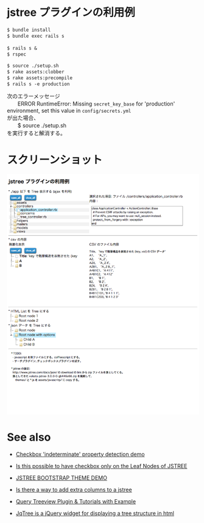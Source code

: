 
# jstree プラグインの利用例

```
$ bundle install
$ bundle exec rails s

$ rails s &
$ rspec
```

```
$ source ./setup.sh
$ rake assets:clobber
$ rake assets:precompile
$ rails s -e production
```

次のエラーメッセージ  
　　ERROR RuntimeError: Missing `secret_key_base` for 'production' environment, set this value in `config/secrets.yml`  
が出た場合、  
　　$ source ./setup.sh  
を実行すると解消する。


# スクリーンショット

![スクリーンショット](./screenshots/RailsTreejs.png)


# See also

- [Checkbox 'indeterminate' property detection demo](http://rupertwood.com/checkboxIndeterminateDemo/)

- [Is this possible to have checkbox only on the Leaf Nodes of JSTREE](https://groups.google.com/forum/#!topic/jstree/TqK2OzDv0qg)

- [JSTREE BOOTSTRAP THEME DEMO](http://orangehilldev.com/jstree-bootstrap-theme/demo/)

- [Is there a way to add extra columns to a jstree](http://www.questionhub.com/StackOverflow/4121214)

- [Query Treeview Plugin & Tutorials with Example](http://www.jqueryrain.com/demo/jquery-treeview/)

- [JqTree is a jQuery widget for displaying a tree structure in html](http://mbraak.github.io/jqTree/index.html)
